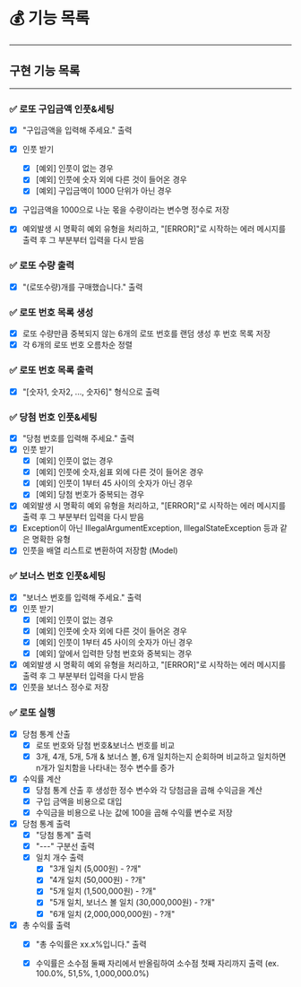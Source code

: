 # 💰 기능 목록 
***
## 구현 기능 목록 
***
### ✅ 로또 구입금액 인풋&세팅
- [x] "구입금액을 입력해 주세요." 출력
- [x] 인풋 받기<br/> 
    - [x] [예외] 인풋이 없는 경우
    - [x] [예외] 인풋에 숫자 외에 다른 것이 들어온 경우
  - [x] [예외] 구입금액이 1000 단위가 아닌 경우<br/>
- [x] 구입금액을 1000으로 나눈 몫을 수량이라는 변수명 정수로 저장 
    
- [x] 예외발생 시 명확히 예외 유형을 처리하고, "[ERROR]"로 시작하는 에러 메시지를 출력 후 그 부분부터 입력을 다시 받음
### ✅ 로또 수량 출력 
- [x] "(로또수량)개를 구매했습니다." 출력
### ✅ 로또 번호 목록 생성
- [x] 로또 수량만큼 중복되지 않는 6개의 로또 번호를 랜덤 생성 후 번호 목록 저장
- [x] 각 6개의 로또 번호 오름차순 정렬 

### ✅ 로또 번호 목록 출력 
- [x] "[숫자1, 숫자2, ..., 숫자6]" 형식으로 출력 
### ✅ 당첨 번호 인풋&세팅 
- [x] "당첨 번호를 입력해 주세요." 출력 
- [x] 인풋 받기 
    - [x] [예외] 인풋이 없는 경우 
    - [x] [예외] 인풋에 숫자,쉼표 외에 다른 것이 들어온 경우
    - [x] [예외] 인풋이 1부터 45 사이의 숫자가 아닌 경우
    - [x] [예외] 당첨 번호가 중복되는 경우 
- [x] 예외발생 시 명확히 예외 유형을 처리하고, "[ERROR]"로 시작하는 에러 메시지를 출력 후 그 부분부터 입력을 다시 받음
- [x] Exception이 아닌 IllegalArgumentException, IllegalStateException 등과 같은 명확한 유형 
- [x] 인풋을 배열 리스트로 변환하여 저장함 (Model)
### ✅ 보너스 번호 인풋&세팅 
- [x] "보너스 번호를 입력해 주세요." 출력 
- [x] 인풋 받기 
    - [x] [예외] 인풋이 없는 경우 
    - [x] [예외] 인풋에 숫자 외에 다른 것이 들어온 경우
    - [x] [예외] 인풋이 1부터 45 사이의 숫자가 아닌 경우 
    - [x] [예외] 앞에서 입력한 당첨 번호와 중복되는 경우 
- [x] 예외발생 시 명확히 예외 유형을 처리하고, "[ERROR]"로 시작하는 에러 메시지를 출력 후 그 부분부터 입력을 다시 받음 
- [x] 인풋을 보너스 정수로 저장 
### ✅ 로또 실행 
- [x] 당첨 통계 산출 
   - [x] 로또 번호와 당첨 번호&보너스 번호를 비교
   - [x] 3개, 4개, 5개, 5개 & 보너스 볼, 6개 일치하는지 순회하며 비교하고 일치하면 n개가 일치함을 나타내는 정수 변수를 증가
- [x] 수익률 계산 
    - [x] 당첨 통계 산출 후 생성한 정수 변수와 각 당첨금을 곱해 수익금을 계산
    - [x] 구입 금액을 비용으로 대입
    - [x] 수익금을 비용으로 나눈 값에 100을 곱해 수익률 변수로 저장
- [x] 당첨 통계 출력 
    - [x] "당첨 통계" 출력
    - [x] "---" 구분선 출력
    - [x] 일치 개수 출력
        - [x] "3개 일치 (5,000원) - ?개"
        - [x] "4개 일치 (50,000원) - ?개"
        - [x] "5개 일치 (1,500,000원) - ?개"
        - [x] "5개 일치, 보너스 볼 일치 (30,000,000원) - ?개"
        - [x] "6개 일치 (2,000,000,000원) - ?개"
- [x] 총 수익률 출력
    - [x] "총 수익률은 xx.x%입니다." 출력 
    - [x] 수익률은 소수점 둘째 자리에서 반올림하여 소수점 첫째 자리까지 출력 (ex. 100.0%, 51,5%, 1,000,000.0%)


